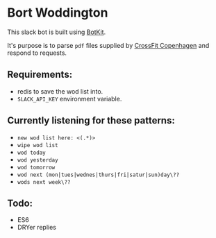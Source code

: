 Bort Woddington
===============

This slack bot is built using [BotKit][0].

It's purpose is to parse `pdf` files supplied by [CrossFit Copenhagen][1] and
respond to requests.

## Requirements:

* redis to save the wod list into.
* `SLACK_API_KEY` environment variable.

## Currently listening for these patterns:

* `new wod list here: <(.*)>`
* `wipe wod list`
* `wod today`
* `wod yesterday`
* `wod tomorrow`
* `wod next (mon|tues|wednes|thurs|fri|satur|sun)day\??`
* `wods next week\??`

## Todo:

* ES6
* DRYer replies

[0]: http://howdy.ai/botkit/
[1]: http://crossfitcopenhagen.dk

